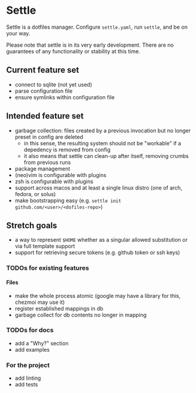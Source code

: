 # Settle

Settle is a dotfiles manager. Configure `settle.yaml`, run `settle`, and be on your way.

Please note that settle is in its very early development.
There are no guarantees of any functionality or stability at this time.

## Current feature set

* connect to sqlite (not yet used)
* parse configuration file
* ensure symlinks within configuration file

## Intended feature set

* garbage collection: files created by a previous invocation but no longer preset in config are deleted
  - in this sense, the resulting system should not be "workable" if a depedency is removed from config
  - it also means that settle can clean-up after itself, removing crumbs from previous runs
* package management
* (neo)vim is configurable with plugins
* zsh is configurable with plugins
* support across macos and at least a single linux distro (one of arch, fedora, or solus)
* make bootstrapping easy (e.g. `settle init github.com/<user>/<dofiles-repo>`)

## Stretch goals

* a way to represent `$HOME` whether as a singular allowed substitution or via full template support
* support for retrieving secure tokens (e.g. github token or ssh keys)


### TODOs for existing features

#### Files

* make the whole process atomic (google may have a library for this, chezmoi may use it)
* register established mappings in db
* garbage collect for db contents no longer in mapping

### TODOs for docs

* add a "Why?" section
* add examples

### For the project

* add linting
* add tests
